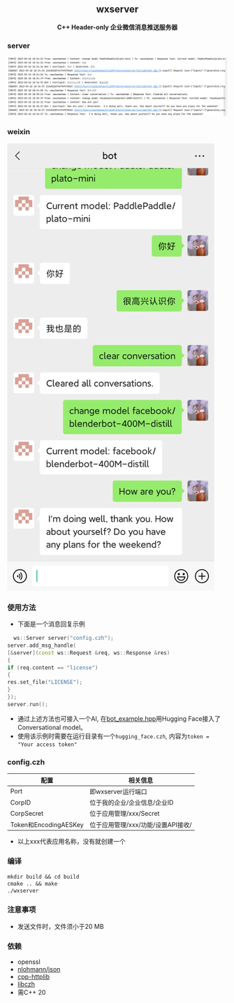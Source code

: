 <h2 align="center">
wxserver
</h2> 

<p align="center">
<strong>C++ Header-only 企业微信消息推送服务器</strong>
</p>

### server

![server](examples/wxserver-server.png)

### weixin

![weixin](examples/wxserver-weixin.jpg)

### 使用方法

- 下面是一个消息回复示例

```c++
  ws::Server server("config.czh");
server.add_msg_handle(
[&server](const ws::Request &req, ws::Response &res)
{
if (req.content == "license")
{
res.set_file("LICENSE");
}
});
server.run();
```

- 通过上述方法也可接入一个AI, 在[bot_example.hpp](include/bot.hpp)用Hugging Face接入了Conversational model。
- 使用该示例时需要在运行目录有一个`hugging_face.czh`, 内容为`token = "Your access token"`

### config.czh

| 配置                   | 相关信息                   |
|----------------------|------------------------|
| Port                 | 即wxserver运行端口          |
| CorpID               | 位于我的企业/企业信息/企业ID       |
| CorpSecret           | 位于应用管理/xxx/Secret      |
| Token和EncodingAESKey | 位于应用管理/xxx/功能/设置API接收/ |

- 以上xxx代表应用名称，没有就创建一个

### 编译

```
mkdir build && cd build 
cmake .. && make
./wxserver 
```

### 注意事项

- 发送文件时，文件须小于20 MB

### 依赖

- openssl
- [nlohmann/json](https://github.com/nlohmann/json)
- [cpp-httplib](https://github.com/yhirose/cpp-httplib)
- [libczh](https://github.com/caozhanhao/libczh)
- 需C++ 20
